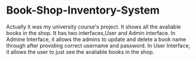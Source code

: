 # Book-Shop-Inventory-System
Actually it was my university course's project. It shows all the avaliable books in the shop. It has two interfaces,User and Admin interface.
In Admine Interface, it allows the admins to update and delete a book name through after providing correct username and password.
In User Interface, it allows the user to just see the avaliable books in the shop.
